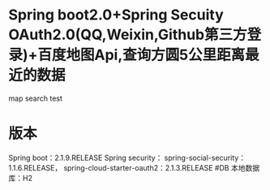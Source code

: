 # Spring boot2.0+Spring Secuity OAuth2.0(QQ,Weixin,Github第三方登录)+百度地图Api,查询方圆5公里距离最近的数据 
map search test
# 版本
Spring boot：2.1.9.RELEASE
Spring security：
spring-social-security：1.1.6.RELEASE，
spring-cloud-starter-oauth2：2.1.3.RELEASE
#DB
本地数据库：H2
